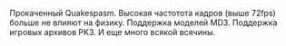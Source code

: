 Прокаченный Quakespasm. 
Высокая частотота кадров (выше 72fps) больше не влияют на физику. 
Поддержка моделей MD3.
Поддержка игровых архивов PK3.
И еще много всякой всячины.